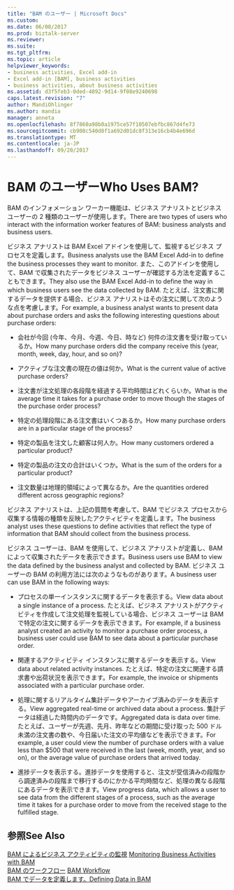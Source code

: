 ```yaml
---
title: "BAM のユーザー | Microsoft Docs"
ms.custom: 
ms.date: 06/08/2017
ms.prod: biztalk-server
ms.reviewer: 
ms.suite: 
ms.tgt_pltfrm: 
ms.topic: article
helpviewer_keywords:
- business activities, Excel add-in
- Excel add-in [BAM], business activities
- business activities, about business activities
ms.assetid: d3f5feb3-0ded-4892-9d14-9f08e9240698
caps.latest.revision: "7"
author: MandiOhlinger
ms.author: mandia
manager: anneta
ms.openlocfilehash: 8f7860a98b0a1975ce57f10507ebfbc867d4fe73
ms.sourcegitcommit: cb908c540d8f1a692d01dc8f313e16cb4b4e696d
ms.translationtype: MT
ms.contentlocale: ja-JP
ms.lasthandoff: 09/20/2017
---
```

# <a name="who-uses-bam"></a><span data-ttu-id="7a9c4-103">BAM のユーザー</span><span class="sxs-lookup"><span data-stu-id="7a9c4-103">Who Uses BAM?</span></span>
<span data-ttu-id="7a9c4-104">BAM のインフォメーション ワーカー機能は、ビジネス アナリストとビジネス ユーザーの 2 種類のユーザーが使用します。</span><span class="sxs-lookup"><span data-stu-id="7a9c4-104">There are two types of users who interact with the information worker features of BAM: business analysts and business users.</span></span>  
  
 <span data-ttu-id="7a9c4-105">ビジネス アナリストは BAM Excel アドインを使用して、監視するビジネス プロセスを定義します。</span><span class="sxs-lookup"><span data-stu-id="7a9c4-105">Business analysts use the BAM Excel Add-in to define the business processes they want to monitor.</span></span> <span data-ttu-id="7a9c4-106">また、このアドインを使用して、BAM で収集されたデータをビジネス ユーザーが確認する方法を定義することもできます。</span><span class="sxs-lookup"><span data-stu-id="7a9c4-106">They also use the BAM Excel Add-in to define the way in which business users see the data collected by BAM.</span></span> <span data-ttu-id="7a9c4-107">たとえば、注文書に関するデータを提供する場合、ビジネス アナリストはその注文に関して次のような点を考慮します。</span><span class="sxs-lookup"><span data-stu-id="7a9c4-107">For example, a business analyst wants to present data about purchase orders and asks the following interesting questions about purchase orders:</span></span>  
  
-   <span data-ttu-id="7a9c4-108">会社が今回 (今年、今月、今週、今日、時など) 何件の注文書を受け取っているか。</span><span class="sxs-lookup"><span data-stu-id="7a9c4-108">How many purchase orders did the company receive this (year, month, week, day, hour, and so on)?</span></span>  
  
-   <span data-ttu-id="7a9c4-109">アクティブな注文書の現在の値は何か。</span><span class="sxs-lookup"><span data-stu-id="7a9c4-109">What is the current value of active purchase orders?</span></span>  
  
-   <span data-ttu-id="7a9c4-110">注文書が注文処理の各段階を経過する平均時間はどれくらいか。</span><span class="sxs-lookup"><span data-stu-id="7a9c4-110">What is the average time it takes for a purchase order to move though the stages of the purchase order process?</span></span>  
  
-   <span data-ttu-id="7a9c4-111">特定の処理段階にある注文書はいくつあるか。</span><span class="sxs-lookup"><span data-stu-id="7a9c4-111">How many purchase orders are in a particular stage of the process?</span></span>  
  
-   <span data-ttu-id="7a9c4-112">特定の製品を注文した顧客は何人か。</span><span class="sxs-lookup"><span data-stu-id="7a9c4-112">How many customers ordered a particular product?</span></span>  
  
-   <span data-ttu-id="7a9c4-113">特定の製品の注文の合計はいくつか。</span><span class="sxs-lookup"><span data-stu-id="7a9c4-113">What is the sum of the orders for a particular product?</span></span>  
  
-   <span data-ttu-id="7a9c4-114">注文数量は地理的領域によって異なるか。</span><span class="sxs-lookup"><span data-stu-id="7a9c4-114">Are the quantities ordered different across geographic regions?</span></span>  
  
 <span data-ttu-id="7a9c4-115">ビジネス アナリストは、上記の質問を考慮して、BAM でビジネス プロセスから収集する情報の種類を反映したアクティビティを定義します。</span><span class="sxs-lookup"><span data-stu-id="7a9c4-115">The business analyst uses these questions to define activities that reflect the type of information that BAM should collect from the business process.</span></span>  
  
 <span data-ttu-id="7a9c4-116">ビジネス ユーザーは、BAM を使用して、ビジネス アナリストが定義し、BAM によって収集されたデータを表示できます。</span><span class="sxs-lookup"><span data-stu-id="7a9c4-116">Business users use BAM to view the data defined by the business analyst and collected by BAM.</span></span> <span data-ttu-id="7a9c4-117">ビジネス ユーザーの BAM の利用方法には次のようなものがあります。</span><span class="sxs-lookup"><span data-stu-id="7a9c4-117">A business user can use BAM in the following ways:</span></span>  
  
-   <span data-ttu-id="7a9c4-118">プロセスの単一インスタンスに関するデータを表示する。</span><span class="sxs-lookup"><span data-stu-id="7a9c4-118">View data about a single instance of a process.</span></span> <span data-ttu-id="7a9c4-119">たとえば、ビジネス アナリストがアクティビティを作成して注文処理を監視している場合、ビジネス ユーザーは BAM で特定の注文に関するデータを表示できます。</span><span class="sxs-lookup"><span data-stu-id="7a9c4-119">For example, if a business analyst created an activity to monitor a purchase order process, a business user could use BAM to see data about a particular purchase order.</span></span>  
  
-   <span data-ttu-id="7a9c4-120">関連するアクティビティ インスタンスに関するデータを表示する。</span><span class="sxs-lookup"><span data-stu-id="7a9c4-120">View data about related activity instances.</span></span> <span data-ttu-id="7a9c4-121">たとえば、特定の注文に関連する請求書や出荷状況を表示できます。</span><span class="sxs-lookup"><span data-stu-id="7a9c4-121">For example, the invoice or shipments associated with a particular purchase order.</span></span>  
  
-   <span data-ttu-id="7a9c4-122">処理に関するリアルタイム集計データやアーカイブ済みのデータを表示する。</span><span class="sxs-lookup"><span data-stu-id="7a9c4-122">View aggregated real-time or archived data about a process.</span></span> <span data-ttu-id="7a9c4-123">集計データは経過した時間内のデータです。</span><span class="sxs-lookup"><span data-stu-id="7a9c4-123">Aggregated data is data over time.</span></span> <span data-ttu-id="7a9c4-124">たとえば、ユーザーが先週、先月、昨年などの期間に受け取った 500 ドル未満の注文書の数や、今日届いた注文の平均値などを表示できます。</span><span class="sxs-lookup"><span data-stu-id="7a9c4-124">For example, a user could view the number of purchase orders with a value less than $500 that were received in the last (week, month, year, and so on), or the average value of purchase orders that arrived today.</span></span>  
  
-   <span data-ttu-id="7a9c4-125">進捗データを表示する。進捗データを使用すると、注文が受信済みの段階から調達済みの段階まで移行するのにかかる平均時間など、処理の異なる段階にあるデータを表示できます。</span><span class="sxs-lookup"><span data-stu-id="7a9c4-125">View progress data, which allows a user to see data from the different stages of a process, such as the average time it takes for a purchase order to move from the received stage to the fulfilled stage.</span></span>  
  
## <a name="see-also"></a><span data-ttu-id="7a9c4-126">参照</span><span class="sxs-lookup"><span data-stu-id="7a9c4-126">See Also</span></span>  
 <span data-ttu-id="7a9c4-127">[BAM によるビジネス アクティビティの監視](../core/monitoring-business-activities-with-bam.md) </span><span class="sxs-lookup"><span data-stu-id="7a9c4-127">[Monitoring Business Activities with BAM](../core/monitoring-business-activities-with-bam.md) </span></span>  
 <span data-ttu-id="7a9c4-128">[BAM のワークフロー](../core/bam-workflow.md) </span><span class="sxs-lookup"><span data-stu-id="7a9c4-128">[BAM Workflow](../core/bam-workflow.md) </span></span>  
 [<span data-ttu-id="7a9c4-129">BAM でデータを定義します。</span><span class="sxs-lookup"><span data-stu-id="7a9c4-129">Defining Data in BAM</span></span>](../core/defining-data-in-bam.md)
